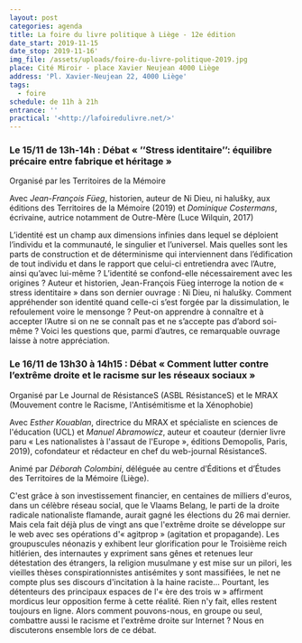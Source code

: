 ```yaml
---
layout: post
categories: agenda
title: La foire du livre politique à Liège - 12e édition
date_start: 2019-11-15
date_stop: 2019-11-16'
img_file: /assets/uploads/foire-du-livre-politique-2019.jpg
place: Cité Miroir - place Xavier Neujean 4000 Liège
address: 'Pl. Xavier-Neujean 22, 4000 Liège'
tags:
  - foire
schedule: de 11h à 21h
entrance: ''
practical: '<http://lafoiredulivre.net/>'
---
```

### Le 15/11 de 13h-14h : Débat « ’’Stress identitaire’’: équilibre précaire entre fabrique et héritage »

Organisé par les Territoires de la Mémoire

Avec _Jean-François Füeg_, historien, auteur de Ni Dieu, ni halušky, aux éditions des Territoires de la Mémoire (2019) et _Dominique Costermans_, écrivaine, autrice notamment de Outre-Mère (Luce Wilquin, 2017)

L’identité est un champ aux dimensions infinies dans lequel se déploient l’individu et la communauté, le singulier et l’universel. Mais quelles sont les parts de construction et de déterminisme qui interviennent dans l’édification de tout individu et dans le rapport que celui-ci entretiendra avec l’Autre, ainsi qu’avec lui-même ? L’identité se confond-elle nécessairement avec les origines ? Auteur et historien, Jean-François Füeg interroge la notion de « stress identitaire » dans son dernier ouvrage : Ni Dieu, ni halušky. Comment appréhender son identité quand celle-ci s’est forgée par la dissimulation, le refoulement voire le mensonge ? Peut-on apprendre à connaître et à accepter l’Autre si on ne se connaît pas et ne s’accepte pas d’abord soi-même ? Voici les questions que, parmi d’autres, ce remarquable ouvrage laisse à notre appréciation.

### Le 16/11 de 13h30 à 14h15 : Débat « Comment lutter contre l’extrême droite et le racisme sur les réseaux sociaux »

Organisé par Le Journal de RésistanceS (ASBL RésistanceS) et le MRAX (Mouvement contre le Racisme, l'Antisémitisme et la Xénophobie)

Avec _Esther Kouablan_, directrice du MRAX et spécialiste en sciences de l'éducation (UCL) et _Manuel Abramowicz_, auteur et coauteur (dernier livre paru « Les nationalistes à l'assaut de l'Europe », éditions Demopolis, Paris, 2019), cofondateur et rédacteur en chef du web-journal RésistanceS.

Animé par _Déborah Colombini_, déléguée au centre d’Éditions et d’Études des Territoires de la Mémoire (Liège).

C'est grâce à son investissement financier, en centaines de milliers d'euros, dans un célèbre réseau social, que le Vlaams Belang, le parti de la droite radicale nationaliste flamande, aurait gagné les élections du 26 mai dernier. Mais cela fait déjà plus de vingt ans que l'extrême droite se développe sur le web avec ses opérations d'« agitprop » (agitation et propagande). Les groupuscules néonazis y exhibent leur glorification pour le Troisième reich hitlérien, des internautes y expriment sans gênes et retenues leur détestation des étrangers, la religion musulmane y est mise sur un pilori, les vieilles thèses conspirationnistes antisémites y sont massifiées, le net ne compte plus ses discours d'incitation à la haine raciste... Pourtant, les détenteurs des principaux espaces de l'« ère des trois w » affirment mordicus leur opposition ferme à cette réalité. Rien n'y fait, elles restent toujours en ligne. Alors comment pouvons-nous, en groupe ou seul, combattre aussi le racisme et l'extrême droite sur Internet ? Nous en discuterons ensemble lors de ce débat.

